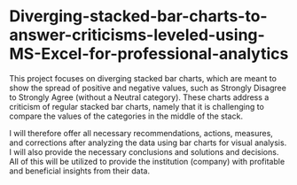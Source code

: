 # Diverging-stacked-bar-charts-to-answer-criticisms-leveled-using-MS-Excel-for-professional-analytics

This project focuses on diverging stacked bar charts, which are meant to show the spread of positive and negative values, such as Strongly Disagree to Strongly Agree (without a Neutral category). These charts address a criticism of regular stacked bar charts, namely that it is challenging to compare the values of the categories in the middle of the stack. 

I will therefore offer all necessary recommendations, actions, measures, and corrections after analyzing the data using bar charts for visual analysis. I will also provide the necessary conclusions and solutions and decisions. All of this will be utilized to provide the institution (company) with profitable and beneficial insights from their data.



